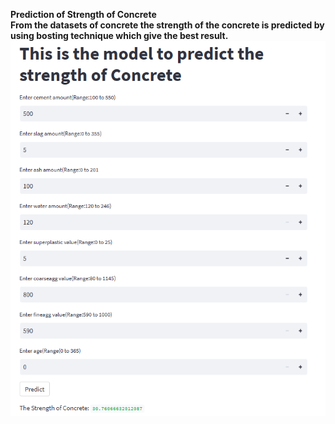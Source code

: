 <b>Prediction of Strength of Concrete<b><br>
From the datasets of concrete the strength of the concrete is predicted by using bosting technique which give the best result.<br>
![Deployment](https://github.com/aaarif796/Concrete-Prediction/blob/main/concretee.png)
 
